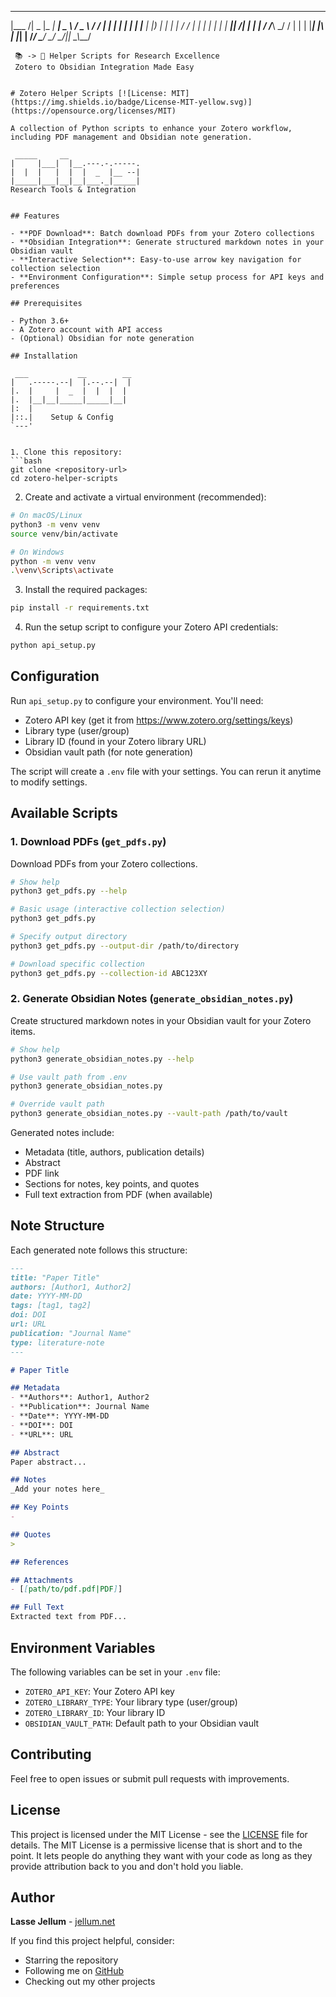   ______ _____ _____ _____ ____   ___  
 |___  /|  _  |_   _|  ___|  _ \ / _ \ 
    / / | | | | | | | |__ | |_) | | | |
   / /  | | | | | | |  __||    /| | | |
  / /___\ \_/ / | | | |___| |\ \| |_| |
 /_____/ \___/  \_/ \____/|_| \_\\___/ 
                                      
     📚 -> 💎 Helper Scripts for Research Excellence
     Zotero to Obsidian Integration Made Easy
```

# Zotero Helper Scripts [![License: MIT](https://img.shields.io/badge/License-MIT-yellow.svg)](https://opensource.org/licenses/MIT)

A collection of Python scripts to enhance your Zotero workflow, including PDF management and Obsidian note generation.

```
     _____     __                  
    |     |___|  |__.---.-.-----.
    |  |  |   |  |  |  _  |__ --|
    |_____|___|__|__|___._|_____|
    Research Tools & Integration
```

## Features

- **PDF Download**: Batch download PDFs from your Zotero collections
- **Obsidian Integration**: Generate structured markdown notes in your Obsidian vault
- **Interactive Selection**: Easy-to-use arrow key navigation for collection selection
- **Environment Configuration**: Simple setup process for API keys and preferences

## Prerequisites

- Python 3.6+
- A Zotero account with API access
- (Optional) Obsidian for note generation

## Installation

```
     ___           __        __ 
    |   .-----.--|  |.--.--|  |
    |.  |     |  _  |  |  |  |
    |.  |__|__|_____|_____|__|
    |:  |
    |::.|    Setup & Config
    `---'
```

1. Clone this repository:
```bash
git clone <repository-url>
cd zotero-helper-scripts
```

2. Create and activate a virtual environment (recommended):
```bash
# On macOS/Linux
python3 -m venv venv
source venv/bin/activate

# On Windows
python -m venv venv
.\venv\Scripts\activate
```

3. Install the required packages:
```bash
pip install -r requirements.txt
```

4. Run the setup script to configure your Zotero API credentials:
```bash
python api_setup.py
```

## Configuration

Run `api_setup.py` to configure your environment. You'll need:
- Zotero API key (get it from https://www.zotero.org/settings/keys)
- Library type (user/group)
- Library ID (found in your Zotero library URL)
- Obsidian vault path (for note generation)

The script will create a `.env` file with your settings. You can rerun it anytime to modify settings.

## Available Scripts

### 1. Download PDFs (`get_pdfs.py`)

Download PDFs from your Zotero collections.

```bash
# Show help
python3 get_pdfs.py --help

# Basic usage (interactive collection selection)
python3 get_pdfs.py

# Specify output directory
python3 get_pdfs.py --output-dir /path/to/directory

# Download specific collection
python3 get_pdfs.py --collection-id ABC123XY
```

### 2. Generate Obsidian Notes (`generate_obsidian_notes.py`)

Create structured markdown notes in your Obsidian vault for your Zotero items.

```bash
# Show help
python3 generate_obsidian_notes.py --help

# Use vault path from .env
python3 generate_obsidian_notes.py

# Override vault path
python3 generate_obsidian_notes.py --vault-path /path/to/vault
```

Generated notes include:
- Metadata (title, authors, publication details)
- Abstract
- PDF link
- Sections for notes, key points, and quotes
- Full text extraction from PDF (when available)

## Note Structure

Each generated note follows this structure:
```markdown
---
title: "Paper Title"
authors: [Author1, Author2]
date: YYYY-MM-DD
tags: [tag1, tag2]
doi: DOI
url: URL
publication: "Journal Name"
type: literature-note
---

# Paper Title

## Metadata
- **Authors**: Author1, Author2
- **Publication**: Journal Name
- **Date**: YYYY-MM-DD
- **DOI**: DOI
- **URL**: URL

## Abstract
Paper abstract...

## Notes
_Add your notes here_

## Key Points
- 

## Quotes
> 

## References

## Attachments
- [[path/to/pdf.pdf|PDF]]

## Full Text
Extracted text from PDF...
```

## Environment Variables

The following variables can be set in your `.env` file:
- `ZOTERO_API_KEY`: Your Zotero API key
- `ZOTERO_LIBRARY_TYPE`: Your library type (user/group)
- `ZOTERO_LIBRARY_ID`: Your library ID
- `OBSIDIAN_VAULT_PATH`: Default path to your Obsidian vault

## Contributing

Feel free to open issues or submit pull requests with improvements.

## License

This project is licensed under the MIT License - see the [LICENSE](LICENSE) file for details. The MIT License is a permissive license that is short and to the point. It lets people do anything they want with your code as long as they provide attribution back to you and don't hold you liable.

## Author

**Lasse Jellum** - [jellum.net](https://jellum.net)

If you find this project helpful, consider:
- Starring the repository
- Following me on [GitHub](https://github.com/nytafar)
- Checking out my other projects
